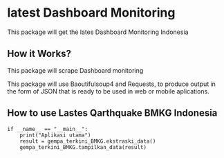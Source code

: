 # latest Dashboard Monitoring
This package will get the lates Dashboard Monitoring Indonesia

## How it Works?
This package will scrape Dashboard monitoring

This package will use Baoutifulsoup4 and Requests, to produce output in the form of JSON that is ready to be used in web or mobile aplications.

## How to use Lastes Qarthquake BMKG Indonesia
```commandline
if __name__ == "__main__":
    print("Aplikasi utama")
    result = gempa_terkini_BMKG.ekstraski_data()
    gempa_terkini_BMKG.tampilkan_data(result)
```